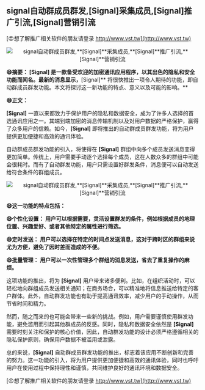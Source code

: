 ## **signal自动群成员群发,**[Signal]**采集成员,**[Signal]**推广引流,**[Signal]**营销引流**

[😍想了解推广相关软件的朋友请登录 http://www.vst.tw](http://www.vst.tw)

 <center><img src="https://vst.tw/MP4/tuiguang/png/5.png" alt="signal自动群成员群发,**[Signal]**采集成员,**[Signal]**推广引流,**[Signal]**营销引流"></center>

**😄摘要： **[Signal]** 是一款备受欢迎的加密通讯应用程序，以其出色的隐私和安全功能而闻名。最新的消息显示，**[Signal]** 将很快推出一项令人期待的功能，即自动群成员群发功能。本文将探讨这一新功能的特点、意义以及可能的影响。**

**😄正文：**

**[Signal]** 一直以来都致力于保护用户的隐私和数据安全，成为了许多人选择的首选通讯应用之一。其端到端加密的消息传输机制以及对用户数据的严格保护，赢得了众多用户的信赖。如今，**[Signal]** 即将推出的自动群成员群发功能，将为用户提供更加便捷和高效的通讯体验。

自动群成员群发功能的引入，将使得在 **[Signal]** 群组中向多个成员发送消息变得更加简单。传统上，用户需要手动逐个选择每个成员，这在人数众多的群组中可能会很耗时。而有了自动群发功能，用户只需设置好群发条件，消息便可以自动发送给符合条件的群组成员。

 <center><img src="https://vst.tw/MP4/tuiguang/png/8.png" alt="signal自动群成员群发,**[Signal]**采集成员,**[Signal]**推广引流,**[Signal]**营销引流"></center>

**😄这一功能的特点包括：**

**😄个性化设置： 用户可以根据需要，灵活设置群发的条件，例如根据成员的地理位置、兴趣爱好、或者其他特定的属性进行筛选。**

**😄定时发送： 用户可以选择在特定的时间点发送消息，这对于跨时区的群组来说尤为方便，避免了因时差而造成的不便。**

**😄批量管理： 用户可以一次性管理多个群组的消息发送，省去了重复操作的麻烦。**

这项功能的推出，将为 **[Signal]** 用户带来诸多便利。比如，在组织活动时，可以轻松地向群组成员发送相关通知；在商务场合，可以精准地将信息推送给特定的客户群体。此外，自动群发功能也有助于提高通讯效率，减少用户的手动操作，从而节省时间和精力。

然而，随之而来的也可能会带来一些新的挑战。例如，用户需要谨慎使用群发功能，避免滥用而引起其他群成员的反感。同时，隐私和数据安全依然是 **[Signal]** 需要时刻关注和保护的核心价值，因此，自动群发功能的设计必须严格遵循相关的隐私保护原则，确保用户数据不被滥用或泄露。

总的来说，**[Signal]** 自动群成员群发功能的推出，标志着该应用不断创新和完善的努力。这一功能的引入，将为用户提供更加便捷和高效的通讯体验，同时也呼吁用户在使用过程中保持理性和谨慎，共同维护良好的通讯环境和数据安全。

[😍想了解推广相关软件的朋友请登录 http://www.vst.tw](http://www.vst.tw)




